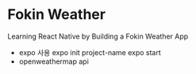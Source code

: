 # Fokin Weather

Learning React Native by Building a Fokin Weather App

- expo 사용
 expo init project-name
 expo start
- openweathermap api

